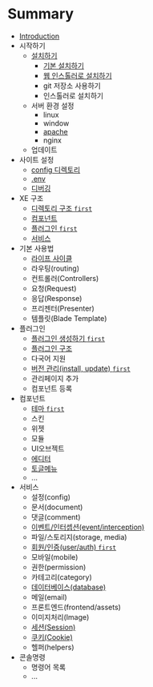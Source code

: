# Summary

* [Introduction](README.md)
* 시작하기
   * [설치하기](c124_ce58_d558_ae30.md)
       * [기본 설치하기](installation-basic.md)
       * [웹 인스톨러로 설치하기](installation-web.md)
       * git 저장소 사용하기
       * 인스톨러로 설치하기
   * 서버 환경 설정
       * linux
       * window
       * [apache](apache.md)
       * nginx
   * 업데이트
* 사이트 설정
   * [config 디렉토리](configurations.md)
   * [.env](env.md)
   * [디버깅](debugging.md)
* XE 구조
   * [디렉토리 구조 `first`](structure.md)
   * [컴포넌트](components.md)
   * [플러그인 `first`](plugin.md)
   * [서비스](service.md)
* 기본 사용법
   * [라이프 사이클](lifecycle.md)
   * 라우팅(routing)
   * 컨트롤러(Controllers)
   * 요청(Request)
   * 응답(Response)
   * 프리젠터(Presenter)
   * 템플릿(Blade Template)
* 플러그인
   * [플러그인 생성하기 `first`](plugin-generation.md)
   * [플러그인 구조](plugin-structure.md)
   * 다국어 지원
   * [버전 관리(install, update) `first`](plugin-versions.md)
   * 관리페이지 추가
   * 컴포넌트 등록
* 컴포넌트
   * [테마 `first`](component-theme.md)
   * 스킨
   * 위젯
   * 모듈
   * UI오브젝트
   * [에디터](component-editor.md)
   * [토글메뉴](component-togglemenu.md)
   * ...
* 서비스
   * 설정(config)
   * 문서(document)
   * 댓글(comment)
   * [이벤트/인터셉션(event/interception)](service-interception.md)
   * 파일/스토리지(storage, media)
   * [회원/인증(user/auth) `first`](service-user.md)
   * 모바일(mobile)
   * 권한(permission)
   * 카테고리(category)
   * [데이터베이스(database)](service-database.md)
   * 메일(email)
   * 프론트엔드(frontend/assets)
   * 이미지처리(Image)
   * [세션(Session)](service-session.md)
   * [쿠키(Cookie)](service-cookie.md)
   * 헬퍼(helpers)
* 콘솔명령
   * 명령어 목록
   * ...

